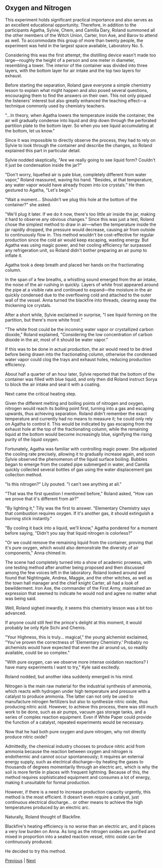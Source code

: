 ## Oxygen and Nitrogen
This experiment holds significant practical importance and also serves as an excellent educational opportunity. Therefore, in addition to the participants Agatha, Sylvie, Chem, and Camilla Dary, Roland summoned all the other members of the Witch Union, Carter, Iron Axe, and Barov to attend as well. To accommodate this group of more than twenty people, the experiment was held in the largest space available, Laboratory No. 5.



Considering this was the first attempt, the distilling device wasn't made too large—roughly the height of a person and one meter in diameter, resembling a tower. The interior of the container was divided into three layers, with the bottom layer for air intake and the top two layers for exhaust.



Before starting the separation, Roland gave everyone a simple chemistry lesson to explain what might happen and also posed several questions, encouraging them to find the answers on their own. This not only piqued the listeners' interest but also greatly enhanced the teaching effect—a technique commonly used by chemistry teachers.



"...In theory, when Agatha lowers the temperature inside the container, the air will gradually condense into liquid and drip down through the perforated partition plate to the bottom layer. So when you see liquid accumulating at the bottom, let us know."



Since it was impossible to directly observe the process, they had to rely on Sylvie to look through the container and describe the changes, so Roland explained this part in particular detail.



Sylvie nodded skeptically, "Are we really going to see liquid form? Couldn't it just be condensation inside the jar?"



"Don't worry, liquefied air is pale blue, completely different from water vapor," Roland reassured, waving his hand. "Besides, at that temperature, any water vapor would have already frozen into ice crystals." He then gestured to Agatha, "Let's begin."



"Wait a moment... Shouldn't we plug this hole at the bottom of the container?" she asked.



"We'll plug it later. If we do it now, there's too little air inside the jar, making it hard to observe any obvious changes." Since this was just a test, Roland chose the simplest method to draw in air—when the temperature inside the jar rapidly dropped, the pressure would decrease, causing air from outside to continuously flow in. This method wouldn't be cost-effective for regular production since the cold air would keep escaping, wasting energy. But Agatha was using magic power, and her cooling efficiency far surpassed any refrigeration unit, so Roland didn't bother preparing an air pump to inflate it.



Agatha took a deep breath and placed her hands on the fractionating column.

In the span of a few breaths, a whistling sound emerged from the air intake, the noise of the air rushing in quickly. Layers of white frost appeared around the pipe at a visible rate and continued to expand—the moisture in the air quickly condensed due to the overflowing cold and attached to the outer wall of the vessel. Anna turned the blackfire into threads, clearing away the thickening ice crystals.



After a short while, Sylvie exclaimed in surprise, "I see liquid forming on the partition, but there's more white frost."

"The white frost could be the incoming water vapor or crystallized carbon dioxide," Roland explained, "Considering the low concentration of carbon dioxide in the air, most of it should be water vapor."

If this was to be done in actual production, the air would need to be dried before being drawn into the fractionating column, otherwise the condensed water vapor could clog the trays and exhaust holes, reducing production efficiency.



About half a quarter of an hour later, Sylvie reported that the bottom of the container was filled with blue liquid, and only then did Roland instruct Sorya to block the air intake and seal it with a coating.

Next came the critical heating step.

Given the different melting and boiling points of nitrogen and oxygen, nitrogen would reach its boiling point first, turning into a gas and escaping upwards, thus achieving separation. Roland didn't remember the exact temperature and currently had no means to measure it; he could only rely on Agatha to control it. This would be indicated by gas escaping from the exhaust hole at the top of the fractionating column, while the remaining liquid at the bottom would become increasingly blue, signifying the rising purity of the liquid oxygen.

Fortunately, Agatha was familiar with controlling magic power. She adjusted the cooling rate precisely, allowing it to gradually increase again, and soon Sylvie observed the phenomenon of the liquid surface boiling. Bubbles began to emerge from the coated pipe submerged in water, and Camilla quickly collected several bottles of gas using the water displacement gas collection method.



"Is this nitrogen?" Lily pouted. "I can't see anything at all."



"That was the first question I mentioned before," Roland asked, "How can we prove that it's different from air?"



"By lighting it," Tilly was the first to answer. "Elementary Chemistry says that combustion requires oxygen. If it's another gas, it should extinguish a burning stick instantly."



"By cooling it back into a liquid, we'll know," Agatha pondered for a moment before saying, "Didn't you say that liquid nitrogen is colorless?"



"Or we could remove the remaining liquid from the container, proving that it's pure oxygen, which would also demonstrate the diversity of air components," Anna chimed in.



The scene had completely turned into a show of academic prowess, with one testing method after another being proposed and then discussed among the few voices left in the laboratory. Roland looked around and found that Nightingale, Andrea, Maggie, and the other witches, as well as the town hall manager and the chief knight Carter, all had a look of bewilderment. Iron Axe, the commander of the First Army, maintained an expression that seemed to indicate he would nod and agree no matter what was being said.



Well, Roland sighed inwardly, it seems this chemistry lesson was a bit too advanced.



If anyone could still feel the prince's delight at this moment, it would probably be only Kyle Sichi and Chemis.



"Your Highness, this is truly... magical," the young alchemist exclaimed, "You've proven the correctness of 'Elementary Chemistry.' Probably no alchemists would have expected that even the air around us, so readily available, could be so complex."



"With pure oxygen, can we observe more intense oxidation reactions? I have many experiments I want to try," Kyle said excitedly.

Roland nodded, but another idea suddenly emerged in his mind.

Nitrogen is the main raw material for the industrial synthesis of ammonia, which reacts with hydrogen under high temperature and pressure with a catalyst to produce ammonia. The latter can not only be used to manufacture nitrogen fertilizers but also to synthesize nitric oxide, thus producing nitric acid. However, to achieve this process, there was still much work to be done, such as air pumps, vacuum gas storage tanks, and a series of complex reaction equipment. Even if White Paper could provide the function of a catalyst, repeated experiments would be necessary.

Now that he had both pure oxygen and pure nitrogen, why not directly produce nitric oxide?

Admittedly, the chemical industry chooses to produce nitric acid from ammonia because the reaction between oxygen and nitrogen is endothermic and cannot occur spontaneously; it requires an external energy supply, such as electrical discharge—by heating the gases to thousands of degrees momentarily through an electric arc, which is why the soil is more fertile in places with frequent lightning. Because of this, the method requires sophisticated equipment and consumes a lot of energy, making it unsuitable for formal production.

However, if there is a need to increase production capacity urgently, this method is the most efficient. It doesn't even require a catalyst, just continuous electrical discharge... or other means to achieve the high temperatures produced by an electric arc.

Naturally, Roland thought of Blackfire.

Blackfire's heating efficiency is no worse than an electric arc, and it places a very low burden on Anna. As long as the nitrogen oxides are purified and mixed in proportion into a sealed reaction vessel, nitric oxide can be continuously produced.

He decided to try this method.





[Previous](CH0377.md) | [Next](CH0379.md)
